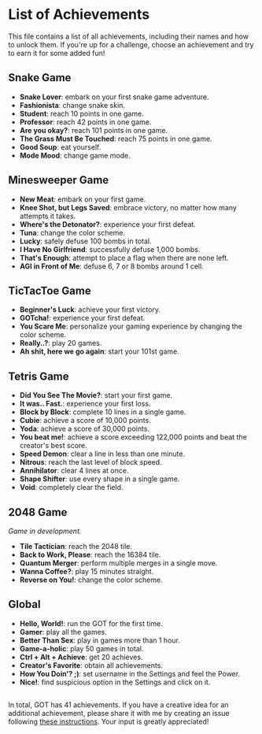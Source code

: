# List of Achievements

This file contains a list of all achievements, including their names and how to unlock them.
If you're up for a challenge, choose an achievement and try to earn it for some added fun!


## Snake Game

- **Snake Lover**: embark on your first snake game adventure.
- **Fashionista**: change snake skin.
- **Student**: reach 10 points in one game.
- **Professor**: reach 42 points in one game.
- **Are you okay?**: reach 101 points in one game.
- **The Grass Must Be Touched**: reach 75 points in one game.
- **Good Soup**: eat yourself.
- **Mode Mood**: change game mode.


## Minesweeper Game

- **New Meat**: embark on your first game.
- **Knee Shot, but Legs Saved**: embrace victory, no matter how many attempts it takes.
- **Where's the Detonator?**: experience your first defeat.
- **Tuna**: change the color scheme.
- **Lucky**: safely defuse 100 bombs in total.
- **I Have No Girlfriend**: successfully defuse 1,000 bombs.
- **That's Enough**: attempt to place a flag when there are none left.
- **AGI in Front of Me**: defuse 6, 7 or 8 bombs around 1 cell.


## TicTacToe Game

- **Beginner's Luck**: achieve your first victory.
- **GOTcha!**: experience your first defeat.
- **You Scare Me**: personalize your gaming experience by changing the color scheme.
- **Really..?**: play 20 games.
- **Ah shit, here we go again**: start your 101st game.


## Tetris Game

- **Did You See The Movie?**: start your first game.
- **It was.. Fast.**: experience your first loss.
- **Block by Block**: complete 10 lines in a single game.
- **Cubie**: achieve a score of 10,000 points.
- **Yoda**: achieve a score of 30,000 points.
- **You beat me!**: achieve a score exceeding 122,000 points and beat the creator's best score.
- **Speed Demon**: clear a line in less than one minute.
- **Nitrous**: reach the last level of block speed.
- **Annihilator**: clear 4 lines at once.
- **Shape Shifter**: use every shape in a single game.
- **Void**: completely clear the field.


## 2048 Game
*Game in development.*

- **Tile Tactician**: reach the 2048 tile.
- **Back to Work, Please**: reach the 16384 tile.
- **Quantum Merger**: perform multiple merges in a single move.
- **Wanna Coffee?**: play 15 minutes straight. 
- **Reverse on You!**: change the color scheme.


## Global

- **Hello, World!**: run the GOT for the first time.
- **Gamer**: play all the games.
- **Better Than Sex**: play in games more than 1 hour.
- **Game-a-holic**: play 50 games in total.
- **Ctrl + Alt + Achieve**: get 20 achieves.
- **Creator's Favorite**: obtain all achievements.
- **How You Doin'? ;)**: set username in the Settings and feel the Power.
- **Nice!**: find suspicious option in the Settings and click on it.


##

In total, GOT has 41 achievements. 
If you have a creative idea for an additional achievement, please share it with me by creating an issue following 
[these instructions](https://github.com/zluuba/games-of-terminal/tree/main/docs/issue-reporting-guide.md).
Your input is greatly appreciated!
